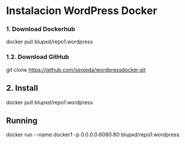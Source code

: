 # Instalacion WordPress Docker
### 1. Download Dockerhub
docker pull blupxd/repo1:wordpress

### 1.2. Download GitHub
git clone https://github.com/seojeda/wordpressdocker.git

## 2. Install

docker pull blupxd/repo1:wordpress

## Running

docker run --name docker1 -p 0.0.0.0:8080:80 blupxd/repo1:wordpress
